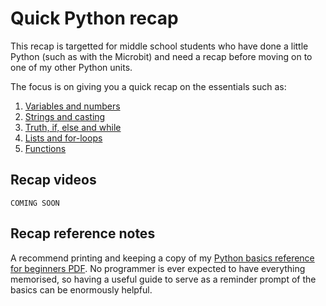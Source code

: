 # Quick Python recap

This recap is targetted for middle school students who have done a little Python (such as with the Microbit) and need a recap before moving on to one of my other Python units.

The focus is on giving you a quick recap on the essentials such as:

1. [Variables and numbers](/python/101-variables-and-numbers)
2. [Strings and casting](/python/102-strings-and-casting)
3. [Truth, if, else and while](/python/103-truth-if-else-while)
4. [Lists and for-loops](/python/104-lists-for)
5. [Functions](/python/105-functions)

## Recap videos

    COMING SOON

## Recap reference notes

A recommend printing and keeping a copy of my [Python basics reference for beginners PDF](../python/000-python-basics-reference.pdf). No programmer is ever expected to have everything memorised, so having a useful guide to serve as a reminder prompt of the basics can be enormously helpful.

